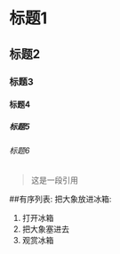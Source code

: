 # 标题1
## 标题2
### 标题3
#### 标题4
##### 标题5
###### 标题6

>这是一段引用

##有序列表:
把大象放进冰箱:  
1. 打开冰箱
2. 把大象塞进去
3. 观赏冰箱
